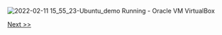 ![2022-02-11 15_55_23-Ubuntu_demo  Running  - Oracle VM VirtualBox](https://user-images.githubusercontent.com/55657279/153584576-7eda5198-ec7c-40f9-bfcd-13bd3d98605b.png)

[Next >>](/1_installing_Linux/25.md)
